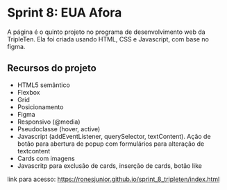 # Sprint 8: EUA Afora

A página é o quinto projeto no programa de desenvolvimento web da TripleTen. Ela foi criada usando HTML, CSS e Javascript, com base no figma.

## Recursos do projeto

- HTML5 semântico
- Flexbox
- Grid
- Posicionamento
- Figma
- Responsivo (@media)
- Pseudoclasse (hover, active)
- Javascript (addEventListener, querySelector, textContent). Ação de botão para abertura de popup com formulários para alteração de textcontent
- Cards com imagens
- Javascritp para exclusão de cards, inserção de cards, botão like

link para acesso: https://ronesjunior.github.io/sprint_8_tripleten/index.html
